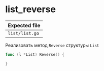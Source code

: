 # list_reverse

| Expected file  |
| -------------- |
| `list/list.go` |

Реализовать метод `Reverse` структуры `List`

```go
func (l *List) Reverse() {

}
```
